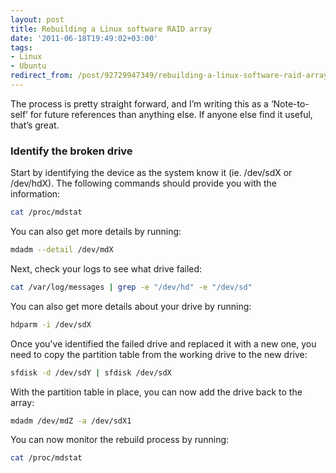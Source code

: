 ```yaml
---
layout: post
title: Rebuilding a Linux software RAID array
date: '2011-06-18T19:49:02+03:00'
tags:
- Linux
- Ubuntu
redirect_from: /post/92729947349/rebuilding-a-linux-software-raid-array
---
```

The process is pretty straight forward, and I’m writing this as a ‘Note-to-self’ for future references than anything else. If anyone else find it useful, that’s great.

### Identify the broken drive

Start by identifying the device as the system know it (ie. /dev/sdX or /dev/hdX). The following commands should provide you with the information:

```bash
cat /proc/mdstat
```

You can also get more details by running:

```bash
mdadm --detail /dev/mdX
```

Next, check your logs to see what drive failed:

```bash
cat /var/log/messages | grep -e "/dev/hd" -e "/dev/sd"
```

You can also get more details about your drive by running:

```bash
hdparm -i /dev/sdX
```

Once you've identified the failed drive and replaced it with a new one, you need to copy the partition table from the working drive to the new drive:

```bash
sfdisk -d /dev/sdY | sfdisk /dev/sdX
```

With the partition table in place, you can now add the drive back to the array:

```bash
mdadm /dev/mdZ -a /dev/sdX1
```

You can now monitor the rebuild process by running:

```bash
cat /proc/mdstat
```
